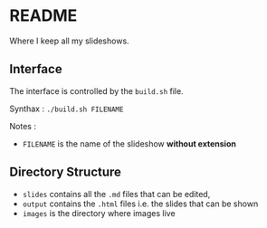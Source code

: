 # README

Where I keep all my slideshows.

## Interface

The interface is controlled by the `build.sh` file.

Synthax : `./build.sh FILENAME`

Notes :
- `FILENAME` is the name of the slideshow **without extension**

## Directory Structure

- `slides` contains all the `.md` files that can be edited, 
- `output` contains the `.html` files i.e. the slides that can be shown
- `images` is the directory where images live


